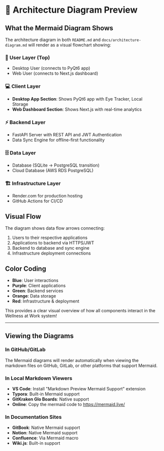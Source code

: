 # 🎨 Architecture Diagram Preview

## What the Mermaid Diagram Shows

The architecture diagram in both `README.md` and `docs/architecture-diagram.md` will render as a visual flowchart showing:

### **👤 User Layer (Top)**
- Desktop User (connects to PyQt6 app)
- Web User (connects to Next.js dashboard)

### **💻 Client Layer** 
- **Desktop App Section**: Shows PyQt6 app with Eye Tracker, Local Storage
- **Web Dashboard Section**: Shows Next.js with real-time analytics

### **⚡ Backend Layer**
- FastAPI Server with REST API and JWT Authentication
- Data Sync Engine for offline-first functionality

### **🗄️ Data Layer**
- Database (SQLite → PostgreSQL transition)
- Cloud Database (AWS RDS PostgreSQL)

### **🏗️ Infrastructure Layer**
- Render.com for production hosting
- GitHub Actions for CI/CD

## Visual Flow
The diagram shows data flow arrows connecting:
1. Users to their respective applications
2. Applications to backend via HTTPS/JWT
3. Backend to database and sync engine
4. Infrastructure deployment connections

## Color Coding
- **Blue**: User interactions
- **Purple**: Client applications  
- **Green**: Backend services
- **Orange**: Data storage
- **Red**: Infrastructure & deployment

This provides a clear visual overview of how all components interact in the Wellness at Work system!

---

## Viewing the Diagrams

### In GitHub/GitLab
The Mermaid diagrams will render automatically when viewing the markdown files on GitHub, GitLab, or other platforms that support Mermaid.

### In Local Markdown Viewers
- **VS Code**: Install "Markdown Preview Mermaid Support" extension
- **Typora**: Built-in Mermaid support
- **GitKraken Glo Boards**: Native support
- **Online**: Copy the mermaid code to https://mermaid.live/

### In Documentation Sites
- **GitBook**: Native Mermaid support
- **Notion**: Native Mermaid support  
- **Confluence**: Via Mermaid macro
- **Wiki.js**: Built-in support
